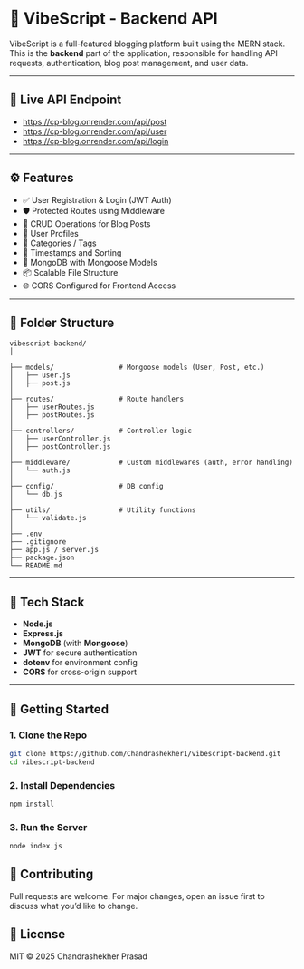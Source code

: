 # 📝 VibeScript - Backend API

VibeScript is a full-featured blogging platform built using the MERN stack. This is the **backend** part of the application, responsible for handling API requests, authentication, blog post management, and user data.

---

## 🔗 Live API Endpoint

- https://cp-blog.onrender.com/api/post
- https://cp-blog.onrender.com/api/user
- https://cp-blog.onrender.com/api/login

---

## ⚙️ Features

- ✅ User Registration & Login (JWT Auth)
- 🛡 Protected Routes using Middleware
- 📝 CRUD Operations for Blog Posts
- 👥 User Profiles
- 🔖 Categories / Tags
- 📅 Timestamps and Sorting
- 🧾 MongoDB with Mongoose Models
- 📦 Scalable File Structure
- 🌐 CORS Configured for Frontend Access

---

## 📁 Folder Structure
```
vibescript-backend/
│

├── models/                # Mongoose models (User, Post, etc.)
│   ├── user.js
│   ├── post.js
│
├── routes/                # Route handlers
│   ├── userRoutes.js
│   ├── postRoutes.js
│
├── controllers/           # Controller logic
│   ├── userController.js
│   ├── postController.js
│
├── middleware/            # Custom middlewares (auth, error handling)
│   └── auth.js
│
├── config/                # DB config
│   └── db.js
│
├── utils/                 # Utility functions
│   └── validate.js
│
├── .env                   
├── .gitignore             
├── app.js / server.js     
├── package.json          
└── README.md              
```
---

## 🧪 Tech Stack

- **Node.js**
- **Express.js**
- **MongoDB** (with **Mongoose**)
- **JWT** for secure authentication
- **dotenv** for environment config
- **CORS** for cross-origin support

---

## 🚀 Getting Started

### 1. Clone the Repo

```bash
git clone https://github.com/Chandrashekher1/vibescript-backend.git
cd vibescript-backend
```
### 2. Install Dependencies

``` bash
npm install
```

### 3. Run the Server
``` bash
node index.js
```
## 🧠 Contributing
Pull requests are welcome. For major changes, open an issue first to discuss what you’d like to change.

## 📄 License
MIT © 2025 Chandrashekher Prasad


